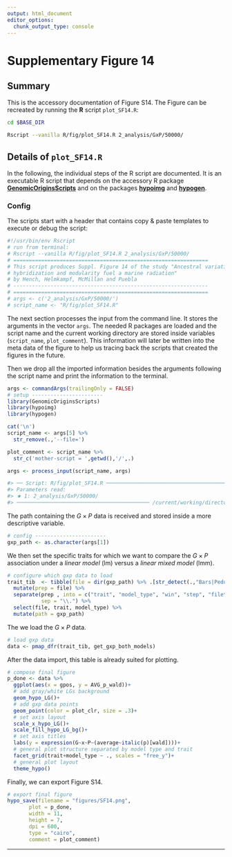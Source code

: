 ```yaml
---
output: html_document
editor_options:
  chunk_output_type: console
---
```

# Supplementary Figure 14



## Summary

This is the accessory documentation of Figure S14.
The Figure can be recreated by running the **R** script `plot_SF14.R`:

```sh
cd $BASE_DIR

Rscript --vanilla R/fig/plot_SF14.R 2_analysis/GxP/50000/

```

## Details of `plot_SF14.R`

In the following, the individual steps of the R script are documented.
It is an executable R script that depends on the accessory R package [**GenomicOriginsScripts**](https://k-hench.github.io/GenomicOriginsScripts) and on the packages [**hypoimg**](https://k-hench.github.io/hypoimg) and [**hypogen**](https://k-hench.github.io/hypogen).

### Config

The scripts start with a header that contains copy & paste templates to execute or debug the script:


```r
#!/usr/bin/env Rscript
# run from terminal:
# Rscript --vanilla R/fig/plot_SF14.R 2_analysis/GxP/50000/
# ===============================================================
# This script produces Suppl. Figure 14 of the study "Ancestral variation,
# hybridization and modularity fuel a marine radiation"
# by Hench, Helmkampf, McMillan and Puebla
# ---------------------------------------------------------------
# ===============================================================
# args <- c('2_analysis/GxP/50000/')
# script_name <- "R/fig/plot_SF14.R"
```

The next section processes the input from the command line.
It stores the arguments in the vector `args`.
The needed R packages are loaded and the script name and the current working directory are stored inside variables (`script_name`, `plot_comment`).
This information will later be written into the meta data of the figure to help us tracing back the scripts that created the figures in the future.

Then we drop all the imported information besides the arguments following the script name and print the information to the terminal.


```r
args <- commandArgs(trailingOnly = FALSE)
# setup -----------------------
library(GenomicOriginsScripts)
library(hypoimg)
library(hypogen)

cat('\n')
script_name <- args[5] %>%
  str_remove(.,'--file=')

plot_comment <- script_name %>%
  str_c('mother-script = ',getwd(),'/',.)

args <- process_input(script_name, args)
```

```r
#> ── Script: R/fig/plot_SF14.R ────────────────────────────────────────────
#> Parameters read:
#> ★ 1: 2_analysis/GxP/50000/
#> ─────────────────────────────────────────── /current/working/directory ──
```

The path containing the $G \times P$ data is received and stored inside a more descriptive variable.


```r
# config -----------------------
gxp_path <- as.character(args[1])
```

We then set the specific traits for which we want to compare the $G \times P$ association under a *linear model* (lm) versus a *linear mixed model* (lmm).


```r
# configure which gxp data to load
trait_tib  <- tibble(file = dir(gxp_path) %>% .[str_detect(.,"Bars|Peduncle|Snout")]) %>%
  mutate(prep = file) %>%
  separate(prep , into = c("trait", "model_type", "win", "step", "filetype", "zip"),
           sep = "\\.") %>%
  select(file, trait, model_type) %>%
  mutate(path = gxp_path)
```

The we load the $G \times P$ data.


```r
# load gxp data
data <- pmap_dfr(trait_tib, get_gxp_both_models)
```

After the data import, this table is already suited for plotting. 


```r
# compose final figure
p_done <- data %>%
  ggplot(aes(x = gpos, y = AVG_p_wald))+
  # add gray/white LGs background
  geom_hypo_LG()+
  # add gxp data points
  geom_point(color = plot_clr, size = .3)+
  # set axis layout
  scale_x_hypo_LG()+
  scale_fill_hypo_LG_bg()+
  # set axis titles
  labs(y = expression(G~x~P~(average~italic(p)[wald])))+
  # general plot structure separated by model type and trait
  facet_grid(trait+model_type ~ ., scales = "free_y")+
  # general plot layout
  theme_hypo()
```




Finally, we can export Figure S14.


```r
# export final figure
hypo_save(filename = "figures/SF14.png",
       plot = p_done,
       width = 11,
       height = 7,
       dpi = 600,
       type = "cairo",
       comment = plot_comment)
```

---
